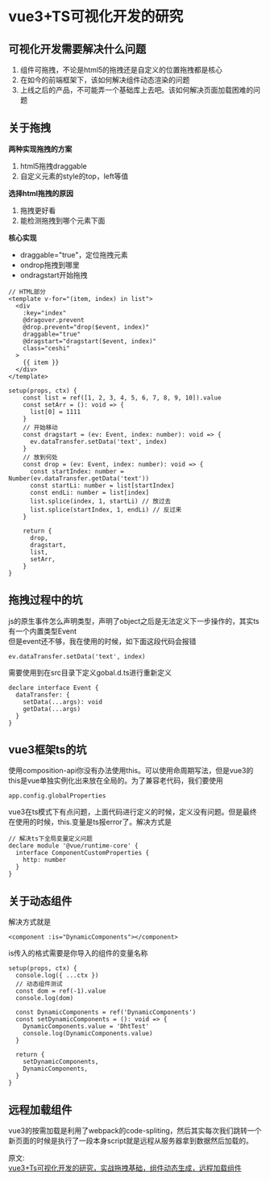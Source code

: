 # vue3+TS可视化开发的研究  
## 可视化开发需要解决什么问题  
1. 组件可拖拽，不论是html5的拖拽还是自定义的位置拖拽都是核心
2. 在如今的前端框架下，该如何解决组件动态渲染的问题
3. 上线之后的产品，不可能弄一个基础库上去吧。该如何解决页面加载困难的问题
## 关于拖拽
**两种实现拖拽的方案**  
1. html5拖拽draggable
2. 自定义元素的style的top，left等值

**选择html拖拽的原因**  
1. 拖拽更好看
2. 能检测拖拽到哪个元素下面

**核心实现**  
- draggable="true"，定位拖拽元素
- ondrop拖拽到哪里
- ondragstart开始拖拽

``` 
// HTML部分  
<template v-for="(item, index) in list">
  <div
    :key="index"
    @dragover.prevent
    @drop.prevent="drop($event, index)"
    draggable="true"
    @dragstart="dragstart($event, index)"
    class="ceshi"
  >
    {{ item }}
  </div>
</template>
```
``` 
setup(props, ctx) {
    const list = ref([1, 2, 3, 4, 5, 6, 7, 8, 9, 10]).value
    const setArr = (): void => {
      list[0] = 1111
    }
    // 开始移动
    const dragstart = (ev: Event, index: number): void => {
      ev.dataTransfer.setData('text', index)
    }
    // 放到何处
    const drop = (ev: Event, index: number): void => {
      const startIndex: number = Number(ev.dataTransfer.getData('text'))
      const startLi: number = list[startIndex]
      const endLi: number = list[index]
      list.splice(index, 1, startLi) // 放过去
      list.splice(startIndex, 1, endLi) // 反过来
    }

    return {
      drop,
      dragstart,
      list,
      setArr,
    }
}
```
## 拖拽过程中的坑
js的原生事件怎么声明类型，声明了object之后是无法定义下一步操作的，其实ts有一个内置类型Event  
但是event还不够，我在使用的时候，如下面这段代码会报错
``` 
ev.dataTransfer.setData('text', index)
```
需要使用到在src目录下定义gobal.d.ts进行重新定义
``` 
declare interface Event {
  dataTransfer: {
    setData(...args): void
    getData(...args)
  }
}
```
## vue3框架ts的坑
使用composition-api你没有办法使用this。可以使用命周期写法，但是vue3的this是vue单独实例化出来放在全局的。为了兼容老代码，我们要使用
``` 
app.config.globalProperties
```
vue3在ts模式下有点问题，上面代码进行定义的时候，定义没有问题。但是最终在使用的时候，this.变量是ts报error了。解决方式是
``` 
// 解决ts下全局变量定义问题
declare module '@vue/runtime-core' {
  interface ComponentCustomProperties {
    http: number
  }
}
```
## 关于动态组件
解决方式就是
``` 
<component :is="DynamicComponents"></component>
```
is传入的格式需要是你导入的组件的变量名称  
``` 
setup(props, ctx) {
  console.log({ ...ctx })
  // 动态组件测试
  const dom = ref(-1).value
  console.log(dom)

  const DynamicComponents = ref('DynamicComponents')
  const setDynamicComponents = (): void => {
    DynamicComponents.value = 'DhtTest'
    console.log(DynamicComponents.value)
  }

  return {
    setDynamicComponents,
    DynamicComponents,
  }
}
```
## 远程加载组件
vue3的按需加载是利用了webpack的code-spliting，然后其实每次我们跳转一个新页面的时候是执行了一段本身script就是远程从服务器拿到数据然后加载的。  


原文:  
[vue3+Ts可视化开发的研究，实战拖拽基础，组件动态生成，远程加载组件](https://juejin.cn/post/6860290630435012621?content_source_url=https%3A%2F%2Fgithub.com%2Fvue3%2Fvue3-News)
